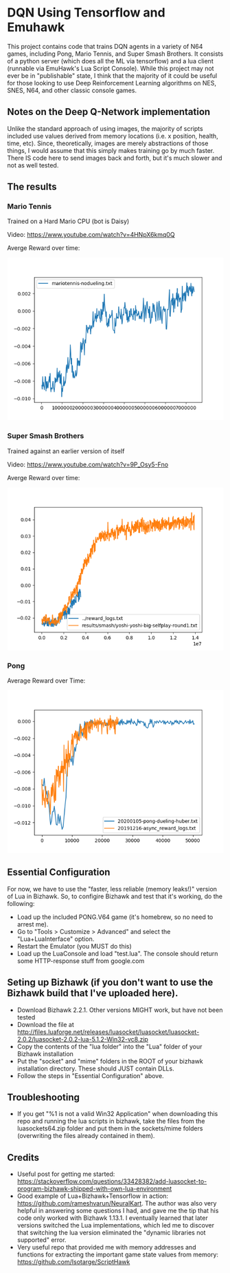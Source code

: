 # DQN Using Tensorflow and Emuhawk
This project contains code that trains DQN agents in a variety of N64 games, including Pong, Mario Tennis, and Super Smash Brothers. It consists of a python server (which does all the ML via tensorflow) and a lua client (runnable via EmuHawk's Lua Script Console). While this project may not ever be in "publishable" state, I think that the majority of it could be useful for those looking to use Deep Reinforcement Learning algorithms on NES, SNES, N64, and other classic console games.

## Notes on the Deep Q-Network implementation
Unlike the standard approach of using images, the majority of scripts included use values derived from memory locations (i.e. x position, health, time, etc). Since, theoretically, images are merely abstractions of those things, I would assume that this simply makes training go by much faster. There IS code here to send images back and forth, but it's much slower and not as well tested.

## The results
### Mario Tennis
Trained on a Hard Mario CPU (bot is Daisy)

Video: https://www.youtube.com/watch?v=4HNpX6kmq0Q

Averge Reward over time:

![Avg Reward](https://github.com/campbell000/DeepLearningProject/blob/master/python/scripts/results/mariotennis/iterations-vs-reward.png)

### Super Smash Brothers
Trained against an earlier version of itself

Video: https://www.youtube.com/watch?v=9P_Osy5-Fno

Averge Reward over time:

![Avg Reward](https://github.com/campbell000/DeepLearningProject/blob/master/python/scripts/iterations-vs-reward.png)

### Pong
Average Reward over Time:

![Avg Reward](https://github.com/campbell000/DeepLearningProject/blob/master/python/scripts/results/pong/dueling-huber-time-vs-reward.png)

## Essential Configuration
For now, we have to use the "faster, less reliable (memory leaks!)" version of Lua in Bizhawk. So, to configire Bizhawk and test that it's working, do the following:
- Load up the included PONG.V64 game (it's homebrew, so no need to arrest me).
- Go to "Tools > Customize > Advanced" and select the "Lua+LuaInterface" option.
- Restart the Emulator (you MUST do this)
- Load up the LuaConsole and load "test.lua". The console should return some HTTP-response stuff from google.com

## Seting up Bizhawk (if you don't want to use the Bizhawk build that I've uploaded here).
- Download Bizhawk 2.2.1. Other versions MIGHT work, but have not been tested
- Download the file at http://files.luaforge.net/releases/luasocket/luasocket/luasocket-2.0.2/luasocket-2.0.2-lua-5.1.2-Win32-vc8.zip
- Copy the contents of the "lua folder" into the "Lua" folder of your Bizhawk installation
- Put the "socket" and "mime" folders in the ROOT of your bizhawk installation directory. These should JUST contain DLLs.
- Follow the steps in "Essential Configuration" above.

## Troubleshooting
- If you get "%1 is not a valid Win32 Application" when downloading this repo and running the lua scripts in bizhawk, take the files from the luasockets64.zip folder and put them in the sockets/mime folders (overwriting the files already contained in them).

## Credits
- Useful post for getting me started: https://stackoverflow.com/questions/33428382/add-luasocket-to-program-bizhawk-shipped-with-own-lua-environment
- Good example of Lua+Bizhawk+Tensorflow in action: https://github.com/rameshvarun/NeuralKart. The author was also very helpful in answering some questions I had, and gave me the tip that his code only worked with Bizhawk 1.13.1. I eventually learned that later versions switched the Lua implementations, which led me to discover that switching the lua version eliminated the "dynamic libraries not supported" error.
- Very useful repo that provided me with memory addresses and functions for extracting the important game state values from memory: https://github.com/Isotarge/ScriptHawk
